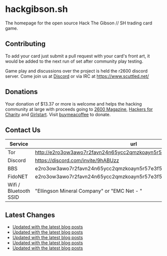 # hackgibson.sh
The homepage for the open source Hack The Gibson // SH trading card game.


## Contributing

To add your card just submit a pull request with your card's front art, it would be added to the next run of set after community play testing.

Game play and discussions over the project is held the r2600 discord server. Come join us at [Discord](https://discord.com/invite/9hABUzz) or via IRC at https://www.scuttled.net/


## Donations

Your donation of $13.37 or more is welcome and helps the hacking community at large with proceeds going to [2600 Magazine](https://2600.com/), [Hackers for Charity](https://hackersforcharity.org) and [Girlstart](https://girlstart.org).  Visit [buymeacoffee](https://www.buymeacoffee.com/hackgibson.sh) to donate.


## Contact Us

Service | url
-|-
Tor | http://e2ro3ow3awo7r2favn24n65ycc2qmzkoayn5r57e3f56nvjwdcgg32ad.onion
Discord | https://discord.com/invite/9hABUzz
BBS | e2ro3ow3awo7r2favn24n65ycc2qmzkoayn5r57e3f56nvjwdcgg32ad.onion:23
FidoNET | e2ro3ow3awo7r2favn24n65ycc2qmzkoayn5r57e3f56nvjwdcgg32ad.onion:24554
Wifi / Bluetooth SSID | "Ellingson Mineral Company" or "EMC Net - <fidonet address>"

## Latest Changes
<!-- BLOG-POST-LIST:START -->
- [Updated with the latest blog posts](https://github.com/DFW2600/hackgibson.sh/commit/96d3ab73ea63fe9a61559ae86b3b91818c44f321)
- [Updated with the latest blog posts](https://github.com/DFW2600/hackgibson.sh/commit/0546b4a5d276af316d497afae7cad9d1ca8dee06)
- [Updated with the latest blog posts](https://github.com/DFW2600/hackgibson.sh/commit/a38efdaf4bf64bf991b2e8d64e54884bcf2d2276)
- [Updated with the latest blog posts](https://github.com/DFW2600/hackgibson.sh/commit/e4e45b04bbc217965d3ced1fb5b1d01fc7b40956)
- [Updated with the latest blog posts](https://github.com/DFW2600/hackgibson.sh/commit/7673154176b978e642e879aa205ee5cb750f152a)
<!-- BLOG-POST-LIST:END -->
